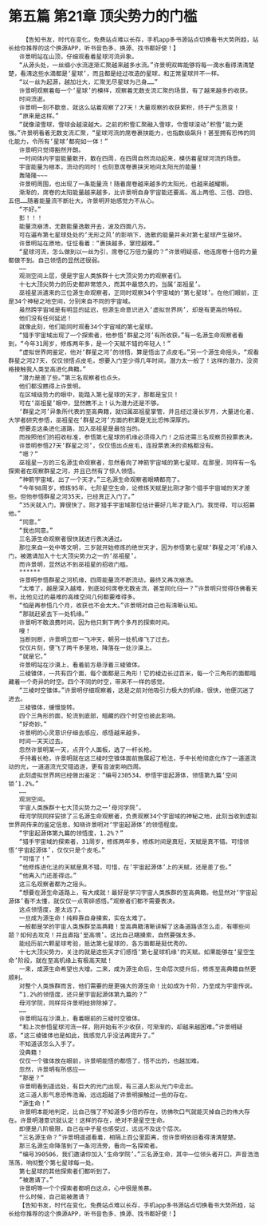 # 第五篇 第21章 顶尖势力的门槛
        【告知书友，时代在变化，免费站点难以长存，手机app多书源站点切换看书大势所趋，站长给你推荐的这个换源APP，听书音色多、换源、找书都好使！】
       许景明站在山顶，仔细观看着星球河流异象。
       “从源头处，一丝细小水流逐渐汇聚越来越多水流。”许景明双眸能够将每一滴水看得清清楚楚，看清这些水滴都是‘星球’，而且都是经过改造的星球，和正常星球并不一样。
       “以一丝为起源，越加壮大，汇聚无尽星球为己身……”
       许景明观察着每一个‘星球’的模样，观察着无数支流汇聚的场景，有了越来越多的收获。
       时间流逝。
       许景明一刻不歇息，就这么站着观察了27天！大量观察的收获累积，终于产生质变！
       “原来是这样。”
       “就像滚雪球，雪球会越滚越大。之前的积雪汇聚融入雪球，令雪球滚动’积雪‘能力更强。”许景明看着无数支流汇聚，“星球河流的席卷裹挟能力，也指数级飙升！甚至拥有恐怖的同化能力，令所有‘星球’都宛如一体！”
       许景明只觉得豁然开朗。
       一时间体内宇宙能量散开，散在四周，在四周自然流动起来，模彷着星球河流的场景。
       宇宙能量为根本，流动的同时！也刻意席卷裹挟天地间太阳光的能量！
       轰隆隆~~~
       许景明周围，也出现了一条能量流！随着席卷越来越多的太阳光，也越来越耀眼。
       渐渐的，席卷的太阳能量越来越多，比许景明自身宇宙能还要高。高上两倍、三倍、四倍、五倍……随着能量流不断壮大，许景明开始感觉力不从心。
       “不好。”
       彭！！！
       能量流崩溃，无数能量逸散开去，波及四面八方。
       可在遍布第七星球处处的‘无形之风’的影响下，逸散的能量并未对第七星球产生破坏。
       许景明站在原地，怔怔看着：“裹挟越多，掌控越难。”
       “星球河流，怎么做到以一丝为引，席卷亿万倍力量的？”许景明疑惑，他连席卷十倍的力量都做不到。自己领悟的显然还很弱。
       ……
       观测空间上层，便是宇宙人类族群十七大顶尖势力的观察者们。
       十七大顶尖势力的历史都非常悠久，而其中最悠久的，当属‘巫祖星’。
       巫祖星派遣来的三位源生命观察者，正同时观察34个宇宙域的‘第七星球’。在他们眼前，正是34个神秘之地空间，分别来自不同的宇宙域。
       虽然跨宇宙域是有明显的延迟，但源生命意识进入‘虚拟世界网’，却是有更高的特权。
       他们没有任何延迟！
       就像此刻，他们能同时观看34个宇宙域的第七星球。
       “猎手宇宙域出现了一个探索者，他参悟‘群星之河’有所收获。”有一名源生命观察者看到，“今年31周岁，修炼两年多，是一个天赋不错的年轻人！”
       “虚拟世界网鉴定，他对‘群星之河’的领悟，算是悟出了点皮毛。”另一个源生命摇头，“观看群星之河27天，仅仅领悟点皮毛，想要入门至少得几年时间，潜力太一般了！这样的潜力，没资格接触我人类至高进化典籍。”
       “潜力是差了些。”第三名观察者也点头。
       他们都没瞧得上许景明。
       在区域级势力的眼中，能踏入第七星球的天才，那都是宝贝！
       可在‘巫祖星’眼中，显然瞧不上！认为潜力还是不够。
       ‘群星之河’异象所代表的至高典籍，就归属巫祖星掌管，并且经过漫长岁月，大量进化者、大学者研究参悟，巫祖星在‘群星之河’方面的积累是无比恐怖深厚的。
       想要走这条进化道路，加入巫祖星是最恰当的。
       而按照他们的招收标准，参悟第七星球的机缘必须得入门！之后还需三名观察员投票表决。
       许景明参悟27天‘群星之河’，仅仅悟出点皮毛，连投票表决的资格都没有。
       “嗯？”
       巫祖星一方的三名源生命观察者，忽然看向了神箭宇宙域的第七星球，在那里，同样有一名探索者在观察群星之河，并且已然有了惊人领悟。
       “神箭宇宙域，出了一个天才。”三名源生命观察者眼睛都亮了。
       “今年98周岁，修炼95年，七阶星空生命，论修炼天赋是比刚才那个猎手宇宙域的天才差些。但他参悟群星之河35天，已经真正入门了。”
       “35天就入门，算很快了。刚才猎手宇宙域那位估计要好几年才能入门。我觉得，可以招募他。”
       “同意。”
       “我也同意。”
       三名源生命观察者很快就进行表决通过。
       那位来自一处中等文明，三岁就开始修炼的绝世天才，因为参悟第七星球‘群星之河’机缘入门，被邀请加入十七大顶尖势力之一的‘巫祖星’。
       而许景明，显然达不到巫祖星的招收门槛。
       ******
       许景明参悟群星之河机缘，四周能量流不断流动，最终又再次崩溃。
       “太难了，越是深入越难，到底如何席卷无数支流，甚至同化归一？”许景明只觉得彷佛看天书，比他见过的最难的高维空间几何都要难得多。
       “怕是再参悟几个月，收获也不会太大。”许景明对自己也有清晰认知。
       “那就赶紧去下一处机缘。”
       许景明不敢浪费时间，因为他只剩下两个多月的探索时间。
       嗖！
       当断则断，许景明立即一飞冲天，朝另一处机缘飞了过去。
       仅仅片刻，便飞了两千多里地，降落在一处沙漠上。
       “就是它。”
       许景明站在沙漠上，看着前方悬浮着三棱锥体。
       三棱锥体，一共有四个面，每个面都是三角形！它的棱边长过百米，每一个三角形的面都暗藏着一个奇异的时空。四个不同的时空，带来不一样的感觉。
       “三棱时空锥体。”许景明仔细观察着，这是之前对他吸引力极大的机缘，很快，他便沉迷了进去。
       三棱锥体，缓慢旋转。
       四个三角形的面，轮流到底部，暗藏的四个时空也彼此影响。
       “好奇妙。”
       许景明的心灵意识仔细去感应，感悟越来越多。
       时间一天天过去。
       忽然许景明某一天，点开个人面板，选了一杆长枪。
       手持着长枪，许景明就在这三棱时空锥体面前施展起了枪法，手中长枪彻底化作了一道道流动的光，一道道流光交错追逐，更有音波影响四周。
       此刻虚拟世界网已经做出鉴定：“编号230534，参悟宇宙起源体，领悟第九篇‘空间锁’1.2%。”
       ……
       观测空间。
       宇宙人类族群十七大顶尖势力之一‘母河学院’。
       母河学院同样安排了三名源生命观察者，负责观察34个宇宙域的神秘之地，此刻当收到虚拟世界网传来的鉴定信息，知晓许景明对‘宇宙起源体’的领悟程度。
       “宇宙起源体第九篇的领悟度，1.2%？”
       “猎手宇宙域的探索者，31周岁，修炼两年多，修炼时间是真短，天赋是真不错。可惜领悟‘宇宙起源体’，仅仅只是个皮毛。”
       “可惜了！”
       “他修炼进化法的天赋是真不错，可惜，在‘宇宙起源体’上的天赋，还是差了些。”
       “他离入门还差得远。”
       这三名观察者都为之摇头。
       “想要在源生命道路上，有大成就！最好是学习宇宙人类族群的至高典籍。他显然对‘宇宙起源体’看不太懂，就仅仅一点零碎感悟。”观察者们都不需要表决。
       这点领悟度，差太远了。
       一旦成为源生命！纯粹靠自身摸索，实在太难了。
       一般都是学的宇宙人类族群至高典籍！至高典籍清晰讲解了这条道路该怎么走，有哪些问题？如何去攻克！并且直指‘至高境’。这比自己瞎摸索，自然要强太多。
       能经历前六颗星球考验，抵达第七星球的，各方面都是挺优秀的。
       十七大顶尖势力，关注的就是这些天才们感悟‘第七星球机缘‘的天赋。如果能够在‘星空生命’阶段，就在至高机缘上有极高天赋！
       一来，成源生命希望也大增。二来，成为源生命后，生命层次提升后，修炼至高典籍自然更顺利。
       对整个人类族群而言，他们需要的是更强大的源生命！比如成为十阶，乃至成为宇宙传说。
       “1.2%的领悟度，还只是宇宙起源体第九篇的？”
       母河学院，同样将许景明给排除掉了。
       ……
       许景明站在沙漠上，看着眼前的三棱时空锥体。
       “和上次参悟星球河流一样，刚开始有不少收获，可渐渐的，却越来越困难。”许景明疑惑，“这三棱锥体也是如此，我感觉几乎没法再提升了。”
       不知道该怎么入手了。
       没典籍！
       仅仅一个锥体放在眼前，许景明能悟的都悟了，悟不出的，也越加难。
       忽然，许景明有所感应——
       “那是？”
       许景明看到遥远处，有巨大的光门出现，有三道人影从光门中走出。
       这三道人影气息恐怖浩瀚，远远超越了许景明接触过一些的存在。
       “源生命！”
       许景明本能地判定，比自己强了不知道多少倍的存在，彷佛吹口气就能灭掉自己的伟大存在。许景明潜意识就认定！这样的存在，绝对不是星空生命。
       即便是八阶极限，自己在中子星也感受过，远远不及这个层次。
       “三名源生命？”许景明遥遥看着，相隔上百公里距离，但许景明依旧看得清清楚楚。
       那三名源生命降落到了一条河流旁，看向一名探索者。
       “编号390506，我们邀请你加入‘生命学院’。”三名源生命，其中一位领头者开口，声音浩浩荡荡，响彻整个第七星球每一处。
       第七星球的其他探索者们都听到了。
       “被邀请了。”
       许景明等一个个探索者都明白这点，心中很是羡慕。
       什么时候，自己能被邀请？
       【告知书友，时代在变化，免费站点难以长存，手机app多书源站点切换看书大势所趋，站长给你推荐的这个换源APP，听书音色多、换源、找书都好使！】